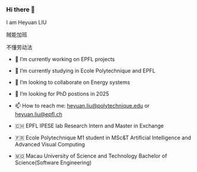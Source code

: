 ### Hi there 👋

<!--
**MiSFiT5/MiSFiT5** is a ✨ _special_ ✨ repository because its `README.md` (this file) appears on your GitHub profile.
-->
I am Heyuan LIU

贼能加班

不懂劳动法
- 🔭 I’m currently working on EPFL projects
- 🌱 I’m currently studying in Ecole Polytechnique and EPFL
- 👯 I’m looking to collaborate on Energy systems
- 🤔 I’m looking for PhD postions in 2025
- 📫 How to reach me: heyuan.liu@polytechnique.edu or heyuan.liu@epfl.ch


- 🇨🇭 EPFL IPESE lab                                Research Intern and Master in Exchange

- 🇫🇷 Ecole Polytechnique                           M1 student in MSc&T Artificial Intelligence and Advanced Visual Computing

- 🇲🇴 Macau University of Science and Technology    Bachelor of Science(Software Engineering)
